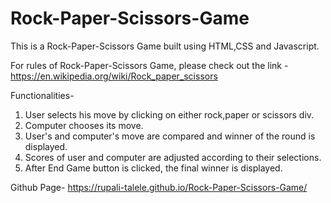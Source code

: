 # Rock-Paper-Scissors-Game
This is a Rock-Paper-Scissors Game built using HTML,CSS and Javascript.

For rules of Rock-Paper-Scissors Game, please check out the link - 
https://en.wikipedia.org/wiki/Rock_paper_scissors

Functionalities-
1) User selects his move by clicking on either rock,paper or scissors div.
2) Computer chooses its move.
3) User's and computer's move are compared and winner of the round is displayed.
4) Scores of user and computer are adjusted according to their selections.
5) After End Game button is clicked, the final winner is displayed.

Github Page- https://rupali-talele.github.io/Rock-Paper-Scissors-Game/
